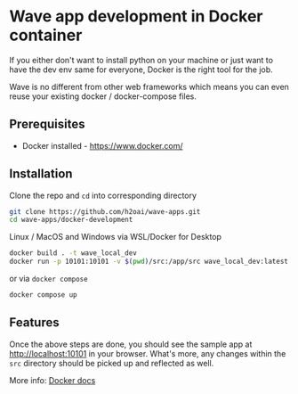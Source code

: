 # Wave app development in Docker container

If you either don't want to install python on your machine or just want to have the dev env same for everyone, Docker is the right tool for the job.

Wave is no different from other web frameworks which means you can even reuse your existing docker / docker-compose files.

## Prerequisites

* Docker installed - <https://www.docker.com/>

## Installation

Clone the repo and `cd` into corresponding directory

```sh
git clone https://github.com/h2oai/wave-apps.git
cd wave-apps/docker-development
```

Linux / MacOS and Windows via WSL/Docker for Desktop

```sh
docker build . -t wave_local_dev
docker run -p 10101:10101 -v $(pwd)/src:/app/src wave_local_dev:latest
```

or via `docker compose`

```sh
docker compose up
```

## Features

Once the above steps are done, you should see the sample app at <http://localhost:10101> in your browser. What's more, any changes within the `src` directory should be picked up and reflected as well.

More info: [Docker docs](https://docs.docker.com/)
